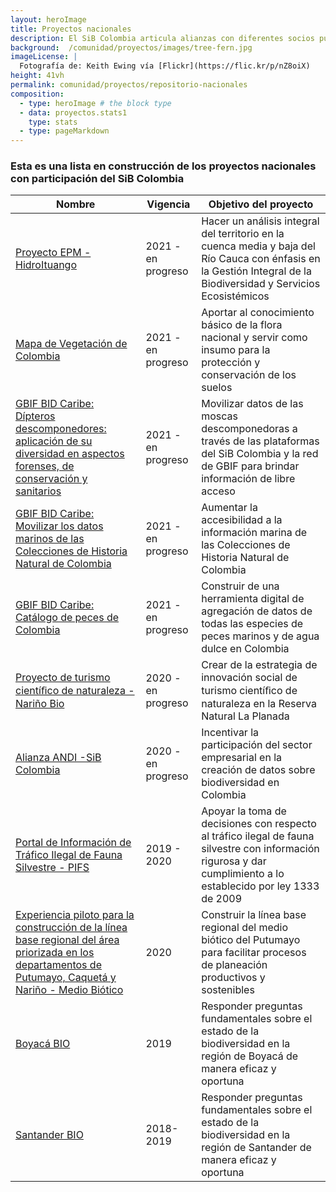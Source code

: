 ```yaml
---
layout: heroImage
title: Proyectos nacionales 
description: El SiB Colombia articula alianzas con diferentes socios publicadores a nivel nacional 
background:  /comunidad/proyectos/images/tree-fern.jpg
imageLicense: |
  Fotografía de: Keith Ewing vía [Flickr](https://flic.kr/p/nZ8oiX) 
height: 41vh
permalink: comunidad/proyectos/repositorio-nacionales
composition:
  - type: heroImage # the block type
  - data: proyectos.stats1
    type: stats
  - type: pageMarkdown
---
```




### Esta es una lista en construcción de los proyectos nacionales con participación del SiB Colombia



| Nombre| Vigencia | Objetivo del proyecto |
| -------- | -------- | -------- |
|[Proyecto EPM - HidroItuango](https://hp-colombian-biodiversity.gbif-staging.org/comunidad/proyectos/nacionales/epm)|2021 - en progreso|Hacer un análisis integral del territorio en la cuenca media y baja del Río Cauca con énfasis en la Gestión Integral de la Biodiversidad y Servicios Ecosistémicos|
|[Mapa de Vegetación de Colombia](https://hp-colombian-biodiversity.gbif-staging.org/comunidad/proyectos/nacionales/mapa-vegetacion)|2021 - en progreso|Aportar al conocimiento básico de la flora nacional y servir como insumo para la protección y conservación de los suelos |
|[GBIF BID Caribe: Dípteros  descomponedores: aplicación de su diversidad en aspectos forenses, de conservación y sanitarios](https://hp-colombian-biodiversity.gbif-staging.org/comunidad/proyectos/nacionales/dipteros-descomponedores)|2021 - en progreso|Movilizar datos de las moscas descomponedoras a través de las plataformas del SiB Colombia y la red de GBIF para brindar información de libre acceso|
|[GBIF BID Caribe: Movilizar los datos marinos de las Colecciones de Historia Natural de Colombia](https://hp-colombian-biodiversity.gbif-staging.org/comunidad/proyectos/nacionales/informacion-marina)|2021 - en progreso|Aumentar la accesibilidad a la información marina de las Colecciones de Historia Natural de Colombia|
|[GBIF BID Caribe: Catálogo de peces de Colombia](https://hp-colombian-biodiversity.gbif-staging.org/comunidad/proyectos/nacionales/catalogo-peces)|2021 - en progreso|Construir de una herramienta digital de agregación de datos de todas las especies de peces marinos y de agua dulce en Colombia|
|[Proyecto de turismo cientíﬁco de naturaleza - Nariño Bio](https://hp-colombian-biodiversity.gbif-staging.org/comunidad/proyectos/nacionales/turismo-científico)|2020 - en progreso|Crear de la estrategia de innovación social de turismo cientíﬁco de naturaleza en la Reserva Natural La Planada |
| [Alianza ANDI -SiB Colombia](https://biodiversidad.co/acercade/aliados/andi)    | 2020 - en progreso    | Incentivar la participación del sector empresarial en la creación de datos sobre biodiversidad en Colombia     |
|[Portal de Información de Tráfico Ilegal de Fauna Silvestre - PIFS](https://hp-colombian-biodiversity.gbif-staging.org/comunidad/proyectos/nacionales/pifs)|2019 - 2020|Apoyar la toma de decisiones con respecto al tráfico ilegal de fauna silvestre con información rigurosa y dar cumplimiento a lo establecido por ley 1333 de 2009|
|[Experiencia piloto para la construcción de la línea base regional del área priorizada en los departamentos de Putumayo, Caquetá y Nariño - Medio Biótico](https://hp-colombian-biodiversity.gbif-staging.org/comunidad/proyectos/nacionales/anh-putumayo)|2020|Construir la línea base regional del medio biótico del Putumayo para facilitar procesos de planeación productivos y sostenibles|
|[Boyacá BIO](https://hp-colombian-biodiversity.gbif-staging.org/comunidad/proyectos/nacionales/boyaca-bio)|2019|Responder preguntas fundamentales sobre el estado de la biodiversidad en la región de Boyacá de manera eficaz y oportuna|
|[Santander BIO](https://hp-colombian-biodiversity.gbif-staging.org/comunidad/proyectos/nacionales/santander-bio)|2018-2019|Responder preguntas fundamentales sobre el estado de la biodiversidad en la región de Santander de manera eficaz y oportuna|



